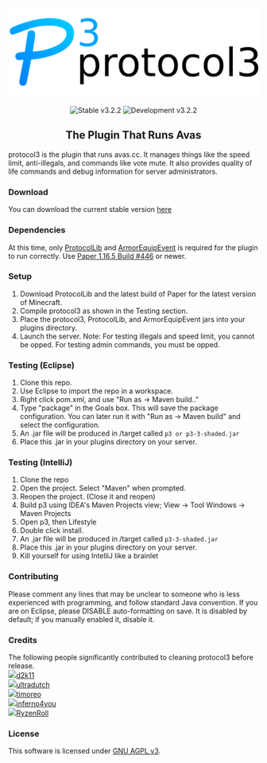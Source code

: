 <img src="https://github.com/DipLeChip/protocol3/blob/main/p3long.png" width=""></img>
<p align="center">
  <img alt="Stable v3.2.2" src="https://img.shields.io/badge/stable-v3.2.2-informational"></img>
  <img alt="Development v3.2.2" src="https://img.shields.io/badge/development-v3.3.0-informational"></img>
<h2 align="center">The Plugin That Runs Avas</h2>
protocol3 is the plugin that runs avas.cc. It manages things like the speed limit, anti-illegals, and commands like vote mute. It also provides quality of life commands and debug information for server administrators.

### Download
You can download the current stable version [here](https://github.com/gcurtiss/protocol3/releases/tag/v3.2.2-stable)

### Dependencies
At this time, only [ProtocolLib](https://www.spigotmc.org/resources/protocollib.1997/) and [ArmorEquipEvent](https://www.spigotmc.org/resources/lib-armorequipevent.5478/) is required for the plugin to run correctly. Use [Paper 1.16.5 Build #446](https://papermc.io/api/v2/projects/paper/versions/1.16.5/builds/446/downloads/paper-1.16.5-446.jar) or newer.

### Setup
1. Download ProtocolLib and the latest build of Paper for the latest version of Minecraft.
2. Compile protocol3 as shown in the Testing section.
3. Place the protocol3, ProtocolLib, and ArmorEquipEvent jars into your plugins directory.
4. Launch the server.
Note: For testing illegals and speed limit, you cannot be opped. For testing admin commands, you must be opped.

### Testing (Eclipse)
1. Clone this repo.
2. Use Eclipse to import the repo in a workspace. 
3. Right click pom.xml, and use "Run as -> Maven build.."
4. Type "package" in the Goals box. This will save the package configuration. You can later run it with "Run as -> Maven build" and select the configuration.
5. An .jar file will be produced in /target called `p3 or p3-3-shaded.jar` 
6. Place this .jar in your plugins directory on your server.

### Testing (IntelliJ)
1. Clone the repo
2. Open the project. Select "Maven" when prompted.
3. Reopen the project. (Close it and reopen)
4. Build p3 using IDEA's Maven Projects view; View -> Tool Windows -> Maven Projects
5. Open p3, then Lifestyle
6. Double click install.
7. An .jar file will be produced in /target called `p3-3-shaded.jar`
8. Place this .jar in your plugins directory on your server.
9. Kill yourself for using IntelliJ like a brainlet


### Contributing
Please comment any lines that may be unclear to someone who is less experienced with programming, and follow standard Java convention. If you are on Eclipse, please DISABLE auto-formatting on save. It is disabled by default; if you manually enabled it, disable it.

### Credits
The following people significantly contributed to cleaning protocol3 before release.  
<img src="https://avatars.githubusercontent.com/u/65378620?s=460&u=d16de1dd3e6ad7b79cca0dcc1fe46d5033f40e17&v=4" width=12></img>[d2k11](https://github.com/gcurtiss)  
<img src="https://avatars.githubusercontent.com/u/80420528?s=460&v=4" width=12></img>[ultradutch](https://github.com/ultra64cmy)  
<img src="https://avatars.githubusercontent.com/u/29944907?s=460&v=4" width=12></img>[timoreo](https://github.com/timoreo22)  
<img src="https://avatars.githubusercontent.com/u/46350196?s=460&u=447f50183eda50b12287813b8eb9dda596cc041f&v=4" width=12></img>[inferno4you](https://github.com/Infer4Y)  
<img src="https://avatars.githubusercontent.com/u/80420156?s=460&u=ceadf2cc69812f77b92b3b2566cdf397f44e9c7b&v=4" width=12></img>[RyzenRoll](https://github.com/RyzenRoll)  

### License
This software is licensed under [GNU AGPL v3](https://www.gnu.org/licenses/agpl-3.0.txt).
